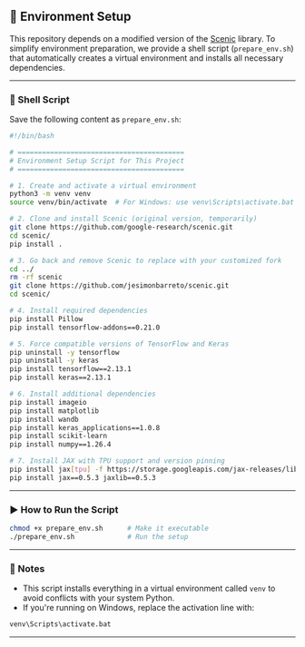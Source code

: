 ## 🔧 Environment Setup

This repository depends on a modified version of the [Scenic](https://github.com/google-research/scenic) library. To simplify environment preparation, we provide a shell script (`prepare_env.sh`) that automatically creates a virtual environment and installs all necessary dependencies.

---

### 🐚 Shell Script

Save the following content as `prepare_env.sh`:

```bash
#!/bin/bash

# =========================================
# Environment Setup Script for This Project
# =========================================

# 1. Create and activate a virtual environment
python3 -m venv venv
source venv/bin/activate  # For Windows: use venv\Scripts\activate.bat

# 2. Clone and install Scenic (original version, temporarily)
git clone https://github.com/google-research/scenic.git
cd scenic/
pip install .

# 3. Go back and remove Scenic to replace with your customized fork
cd ../
rm -rf scenic
git clone https://github.com/jesimonbarreto/scenic.git
cd scenic/

# 4. Install required dependencies
pip install Pillow
pip install tensorflow-addons==0.21.0

# 5. Force compatible versions of TensorFlow and Keras
pip uninstall -y tensorflow
pip uninstall -y keras
pip install tensorflow==2.13.1
pip install keras==2.13.1

# 6. Install additional dependencies
pip install imageio
pip install matplotlib
pip install wandb
pip install keras_applications==1.0.8
pip install scikit-learn
pip install numpy==1.26.4

# 7. Install JAX with TPU support and version pinning
pip install jax[tpu] -f https://storage.googleapis.com/jax-releases/libtpu_releases.html
pip install jax==0.5.3 jaxlib==0.5.3
```

---

### ▶️ How to Run the Script

```bash
chmod +x prepare_env.sh      # Make it executable
./prepare_env.sh             # Run the setup
```

---

### 📌 Notes

- This script installs everything in a virtual environment called `venv` to avoid conflicts with your system Python.
- If you're running on Windows, replace the activation line with:

```bash
venv\Scripts\activate.bat
```

---
